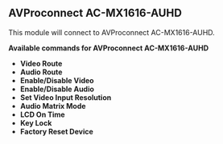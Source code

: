 ## AVProconnect AC-MX1616-AUHD

This module will connect to AVProconnect AC-MX1616-AUHD.

**Available commands for AVProconnect AC-MX1616-AUHD**

* **Video Route**
* **Audio Route**
* **Enable/Disable Video**
* **Enable/Disable Audio**
* **Set Video Input Resolution**
* **Audio Matrix Mode**
* **LCD On Time**
* **Key Lock**
* **Factory Reset Device**